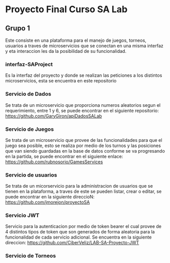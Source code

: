 # Proyecto Final Curso SA Lab
## Grupo 1
Este consiste en una plataforma para el manejo de juegos, torneos, usuarios a traves de microservicios que se conectan en una misma interfaz y eta interaccion les da la posibilidad de su funcionalidad.
### interfaz-SAProject
Es la interfaz del proyecto y donde se realizan las peticiones a los distintos microservicios, esta se encuentra en este repositorio

### Servicio de Dados
Se trata de un microservicio que proporciona numeros aleatorios segun el requerimiento, entre 1 y 6, se puede encontrar en el siguiente repositorio:
https://github.com/GaryGiron/apiDadosSALab

### Servicio de Juegos
Se trata de un microservicio que provee de las funcionalidades para que el juego sea posible, esto se realiza por medio de los turnos y las posiciones que van siendo guardadas en la base de datos conforme se va progresando en la partida, se puede encontrar en el siguiente enlace:
https://github.com/rubnosorio/GamesServices

### Servicio de usuarios
Se trata de un micorservicio para la administracion de usuarios que se tienen en la plataforma, a traves de este se pueden listar, crear o editar, se puede encontrar en la siguiente direccioN:
https://github.com/jmorejon/proyectoSA

### Servicio JWT
Servicio para la autenticacion por medio de token bearer el cual provee de 4 distintos tipos de token que son generados de forma aleatoria para la funcionalidad de cada servicio adicional. Se encuentra en la siguiente direccion:
https://github.com/CiberVeliz/LAB-SA-Proyecto-JWT

### Servicio de Torneos

